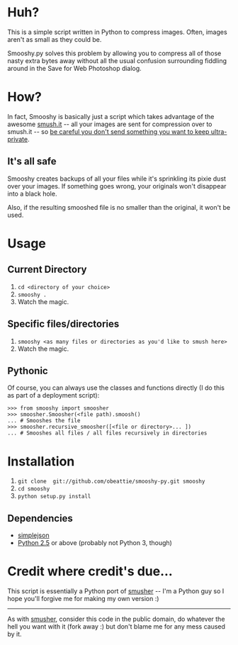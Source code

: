 # Huh?
This is a simple script written in Python to compress images. Often, images aren't as small as they could be. 

Smooshy.py solves this problem by allowing you to compress all of those nasty extra bytes away without all the usual confusion surrounding fiddling around in the Save for Web Photoshop dialog.

# How?
In fact, Smooshy is basically just a script which takes advantage of the awesome [smush.it](http://smush.it/) -- all your images are sent for compression over to smush.it -- so [be careful you don't send something you want to keep ultra-private](http://smush.it/faq.php).

## It's all safe
Smooshy creates backups of all your files while it's sprinkling its pixie dust over your images. If something goes wrong, your originals won't disappear into a black hole.

Also, if the resulting smooshed file is no smaller than the original, it won't be used.

# Usage
## Current Directory
1. `cd <directory of your choice>`
2. `smooshy .`
3. Watch the magic.

## Specific files/directories
1. `smooshy <as many files or directories as you'd like to smush here>`
2. Watch the magic.

## Pythonic
Of course, you can always use the classes and functions directly (I do this as part of a deployment script):

    >>> from smooshy import smoosher
    >>> smoosher.Smoosher(<file path).smoosh()
    ... # Smooshes the file
    >>> smoosher.recursive_smoosher([<file or directory>... ])
    ... # Smooshes all files / all files recursively in directories

# Installation
1. `git clone  git://github.com/obeattie/smooshy-py.git smooshy`
2. `cd smooshy`
3. `python setup.py install`

## Dependencies
* [simplejson](http://pypi.python.org/pypi/simplejson/)
* [Python 2.5](http://www.python.org/download/releases/2.5/) or above (probably not Python 3, though)

# Credit where credit's due…
This script is essentially a Python port of [smusher](http://github.com/grosser/smusher/tree/master) -- I'm a Python guy so I hope you'll forgive me for making my own version :)

* * *

As with [smusher](http://github.com/grosser/smusher/tree/master), consider this code in the public domain, do whatever the hell you want with it (fork away :) but don't blame me for any mess caused by it.
